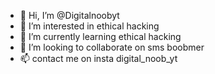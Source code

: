 - 👋 Hi, I’m @Digitalnoobyt
- 👀 I’m interested in ethical hacking
- 🌱 I’m currently learning ethical hacking
- 💞️ I’m looking to collaborate on sms boobmer
- 📫 contact me on insta digital_noob_yt

<!---
Digitalnoobyt/Digitalnoobyt is a ✨ special ✨ repository because its `README.md` (this file) appears on your GitHub profile.
You can click the Preview link to take a look at your changes.
--->
